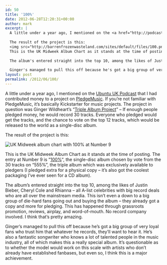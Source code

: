 ```yaml
---
id: 50
title: '100%'
date: 2012-06-28T12:20:31+00:00
author: mark
excerpt: |
  A little under a year ago, I mentioned on the <a href="http://podcast.ubuntu-uk.org">Ubuntu UK Podcast</a> that I had contributed money to a project on <a href="http://pledgemusic.com">PledgeMusic</a>.  If you're not familiar with PledgeMusic, it's basically Kickstarter for music projects.  The project in question was Ginger Wildheart's "<a href="http://www.pledgemusic.com/projects/gingerwildheart">Triple Album Project</a>" - If enough people pledged money, he would record 30 tracks. Everyone who pledged would get the tracks, and the chance to vote on the top 12 tracks, which would be released to the world as a single-disc album.
  
  The result of the project is this:
  <img src="http://barrenfrozenwasteland.com/sites/default/files/100.png" alt="UK Midweek album chart with 100% at Number 9" />
  This is the UK Midweek Album Chart as it stands at the time of posting.  The entry at Number 9 is "<a href="http://www.amazon.co.uk/gp/product/B00842100K/ref=as_li_ss_tl?ie=UTF8&tag=barrfrozwast-21&linkCode=as2&camp=1634&creative=19450&creativeASIN=B00842100K">100%</a>", the single-disc album chosen by vote from the 30 tracks on "555%", the triple album which was exclusively available to pledgers (I pledged extra for a physical copy - it's also got the coolest packaging I've ever seen for a CD album).
  
  The album's entered straight into the top 10, among the likes of Justin Bieber, Cheryl Cole and Rhianna - all A-list celebrities with big record deals who are all over the mainstream media.  This isn't even a down to a big group of die-hard fans going out and buying the album - they already got a copy and more for pledging.  This has happened through grassroots promotion, reviews, airplay, and word-of-mouth. No record company involved.  I think that's pretty amazing.
  
  Ginger's managed to pull this off because he's got a big group of very loyal fans who trust him that whatever he records, they'll want to hear it.  He's also a fantastic songwriter who knows a lot of talented people in the music industry, all of which makes this a really special album.  It's questionable as to whether the model would work on this scale with artists who don't already have established fanbases, but even so, I think this is a major achievement.
layout: post
permalink: /2012/06/100/
---
```

A little under a year ago, I mentioned on the [Ubuntu UK Podcast](http://podcast.ubuntu-uk.org) that I had contributed money to a project on [PledgeMusic](http://pledgemusic.com). If you&#8217;re not familiar with PledgeMusic, it&#8217;s basically Kickstarter for music projects. The project in question was Ginger Wildheart&#8217;s &#8220;[Triple Album Project](http://www.pledgemusic.com/projects/gingerwildheart)&#8221; &#8211; If enough people pledged money, he would record 30 tracks. Everyone who pledged would get the tracks, and the chance to vote on the top 12 tracks, which would be released to the world as a single-disc album.

The result of the project is this:
  
![UK Midweek album chart with 100% at Number 9](http://barrenfrozenwasteland.com/sites/default/files/100.png)
  
This is the UK Midweek Album Chart as it stands at the time of posting. The entry at Number 9 is &#8220;[100%](http://www.amazon.co.uk/gp/product/B00842100K/ref=as_li_ss_tl?ie=UTF8&tag=barrfrozwast-21&linkCode=as2&camp=1634&creative=19450&creativeASIN=B00842100K)&#8220;, the single-disc album chosen by vote from the 30 tracks on &#8220;555%&#8221;, the triple album which was exclusively available to pledgers (I pledged extra for a physical copy &#8211; it&#8217;s also got the coolest packaging I&#8217;ve ever seen for a CD album).

The album&#8217;s entered straight into the top 10, among the likes of Justin Bieber, Cheryl Cole and Rhianna &#8211; all A-list celebrities with big record deals who are all over the mainstream media. This isn&#8217;t even a down to a big group of die-hard fans going out and buying the album &#8211; they already got a copy and more for pledging. This has happened through grassroots promotion, reviews, airplay, and word-of-mouth. No record company involved. I think that&#8217;s pretty amazing.

Ginger&#8217;s managed to pull this off because he&#8217;s got a big group of very loyal fans who trust him that whatever he records, they&#8217;ll want to hear it. He&#8217;s also a fantastic songwriter who knows a lot of talented people in the music industry, all of which makes this a really special album. It&#8217;s questionable as to whether the model would work on this scale with artists who don&#8217;t already have established fanbases, but even so, I think this is a major achievement.